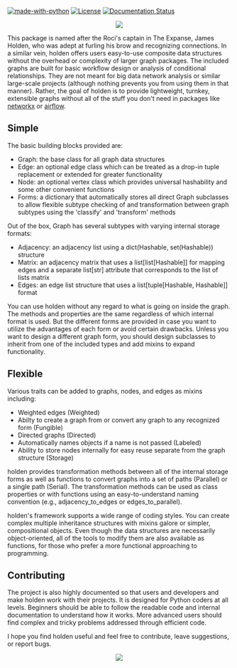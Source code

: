 [![made-with-python](https://img.shields.io/badge/Made%20with-Python-1f425f.svg)](https://www.python.org/) [![License](https://img.shields.io/badge/License-Apache_2.0-blue.svg)](https://opensource.org/licenses/Apache-2.0) [![Documentation Status](https://readthedocs.org/projects/holden/badge/?version=latest)](http://holden.readthedocs.io/?badge=latest)

<p align="center">
<img src="https://media.giphy.com/media/3ornjRyce6SukW8INi/giphy.gif" />
</p>

This package is named after the Roci's captain in The Expanse, James Holden, who was adept at furling his brow and recognizing connections. In a similar vein, holden offers users easy-to-use composite data structures without the overhead or complexity of larger graph packages. The included graphs are built for basic workflow design or analysis of conditional relationships. They are not meant for big data network analysis or similar large-scale projects (although nothing prevents you from using them in that manner). Rather, the goal of holden is to provide lightweight, turnkey, extensible graphs without all of the stuff you don't need in packages like [networkx](https://github.com/networkx/networkx) or [airflow](https://github.com/apache/airflow).

## Simple

The basic building blocks provided are:
* Graph: the base class for all graph data structures
* Edge: an optional edge class which can be treated as a drop-in tuple replacement or extended for greater functionality
* Node: an optional vertex class which provides universal hashability and some other convenient functions
* Forms: a dictionary that automatically stores all direct Graph subclasses to allow flexible subtype checking of and transformation between graph subtypes using the 'classify' and 'transform' methods

Out of the box, Graph has several subtypes with varying internal storage formats:
* Adjacency: an adjacency list using a dict(Hashable, set(Hashable)) structure
* Matrix: an adjacency matrix that uses a list[list[Hashable]] for mapping edges and a separate list[str] attribute that corresponds to the list of lists matrix
* Edges: an edge list structure that uses a list[tuple[Hashable, Hashable]] format
  
You can use holden without any regard to what is going on inside the graph. The methods and properties are the same regardless of which internal format is used. But the different forms are provided in case you want to utilize the advantages of each form or avoid certain drawbacks. Unless you want to design a different graph form, you should design subclasses to inherit from one of the
included types and add mixins to expand functionality.

## Flexible

 Various traits can be added to graphs, nodes, and edges as mixins including:
* Weighted edges (Weighted)
* Abilty to create a graph from or convert any graph to any recognized form (Fungible)
* Directed graphs (Directed)
* Automatically names objects if a name is not passed (Labeled)
* Ability to store nodes internally for easy reuse separate from the graph structure (Storage)

holden provides transformation methods between all of the internal storage forms as well as functions to convert graphs into a set of paths (Parallel) or a single path (Serial). The transformation methods can be used as class properties or with functions using an easy-to-understand naming convention (e.g., adjacency_to_edges or edges_to_parallel).

holden's framework supports a wide range of coding styles. You can create complex multiple inheritance structures with mixins galore or simpler, compositional objects. Even though the data structures are necessarily object-oriented, all of the tools to modify them are also available as functions, for those who prefer a more functional approaching to programming.

## Contributing

The project is also highly documented so that users and developers and make holden work with their projects. It is designed for Python coders at all levels. Beginners should be able to follow the readable code and internal documentation to understand how it works. More advanced users should find complex and tricky problems addressed through efficient code.

I hope you find holden useful and feel free to contribute, leave suggestions, or report bugs.

<p align="center">
<img src="https://media.giphy.com/media/3oKIPwyf0EBAGnAkWk/giphy.gif" />
</p>
